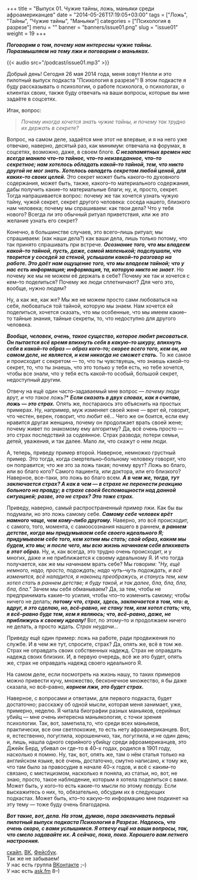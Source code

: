 +++
title = "Выпуск 01. Чужие тайны, ложь, маньяки среди афроамериканцев"
date = "2014-05-26T17:19:05+03:00"
tags = ["Ложь", "Тайны", "Чужие тайны", "Маньяки"]
categories = ["Психология в разрезе"]
menu = ""
banner = "banners/issue01.png"
slug = "issue01"
weight = 19
+++

***Поговорим о том, почему нам интересны чужие тайны. Поразмышляем на тему лжи и поговорим о маньяках.***

{{< audio src="/podcast/issue01.mp3" >}}

Добрый день! Сегодня 26 мая 2014 года, меня зовут Нелли и это пилотный выпуск подкаста "Психология в разрезе"! В этом подкасте я буду рассказывать о психологии, о работе психолога, о психологах, о клиентах своих, также буду отвечать на ваши вопросы, которые вы мне задаёте в соцсетях.
<!--more-->

Итак, вопрос: 

>*Почему иногда хочется знать чужие тайны, и почему так трудно их держать в секрете?*

Вопрос, на самом деле, задаётся мне этот не впервые, и я на него уже отвечаю, наверно, десятый раз, как минимум: отвечала на форумах, в соцсетях, возможно, даже, в своем блоге. ***С незапамятных времен нас всегда манило что–то тайное, что–то неизведанное, что–то секретное; нам хотелось обладать какой–то тайной, тем, что никто другой не мог знать. Хотелось овладеть секретом любой ценой, для каких–то своих целей.*** Это секрет может быть какого–то духовного содержания, может быть, также, какого–то материального содержания, дабы получить какие–то материальные благи; ну, и, просто, секрет. Тогда напрашивается вопрос: почему же так хочется узнать чужую тайну, чужой секрет, секрет другого человека: соседа нашего, близкого нам человека; почему мы спрашиваем: как твои дела? Что у тебя нового? Всегда ли это обычный ритуал приветствия, или же это желание узнать его секрет?

Конечно, в большинстве случаев, это всего–лишь ритуал; мы спрашиваем: (как наши дела?) как ваши дела, лишь только потому, что так принято спрашивать при встрече. ***Осознание того, что мы владеем какой–то тайной, пусть, даже, самой маленькой; подслушали, что творится у соседей за стеной, услышали какой–то разговор на работе. Это даёт нам ощущение того, что мы владеем тайной; что у нас есть информация; информация, та, которую никто не знает***. Но почему же мы не можем её держать в себе? Почему же так и хочется с кем–то поделиться? Почему же люди сплетничают? Для чего это, вообще, нужно людям?

Ну, а как же, как же? Мы же не можем просто сами любоваться на себя, любоваться той тайной, которую мы знаем. Нам хочется ей поделиться, хочется сказать, что мы особенные, что мы имеем какие–то тайные знания, тайные секреты, то, что недоступно для другого человека.

***Вообще, человек, очень, такое существо, которое любит рисоваться. Он пытается всё время впихнуть себя в какую–то шкуру, впихнуть себя в какой–то образ — образ кого–то; скорее всего того, кем он, на самом деле, не является, и кем никогда не сможет стать.*** То же самое и происходит с секретом — то, что ты чувствуешь, что знаешь какой–то секрет, то, что ты знаешь, что это только у тебя есть, но тебе хочется, чтобы все знали, что у тебя есть какой–то особый, большой секрет, недоступный другим. 

Отвечу на ещё один часто–задаваемый мне вопрос — *почему люди врут, и что такое ложь?** ***Если сказать в двух словах, как я считаю, ложь — это страх.*** Опять же, постараюсь это объяснить на простых примерах. Ну, например, муж изменяет своей жене — врет ей, говорит, что честен, верен, говорит, что любит её... Чего же он боится, если ему нравится другая женщина, почему он продолжает врать своей жене; почему живет по знакомому ему алгоритму? Да, всё очень просто — это страх последствий за содеянное. Страх развода; потери семьи, детей, уважения, и так далее. Мало ли, что скажут о нем люди. 

А, теперь, приведу пример второй. Наверное, немножко грустный пример. Это тогда, когда смертельно–больному человеку говорят, что он поправится; что же это за ложь такая; почему врут? Ложь во благо, или во благо кого? Самого пациента, или доктора, или его близкого? Наверное, все–таки, это ложь во благо всем. ***А в чем же, тогда, тут заключается страх? А как в чем — в страхе не перенести реакцию больного на правду; в страхе своей беспомощности над данной ситуацией; разве, это не страх? Это тоже страх.***

Приведу, наверно, самый распространенный пример лжи. Как бы вы подумали, но это ложь самому себе. ***Самому себе человек врёт намного чаще, чем кому–либо другому.*** Наверно, это всё происходит, с самого, того, момента, с самоосознания нашего в раннем, ***в раннем детстве, когда мы придумываем себе своего идеального Я; придумываем себе того, кем хотим мы стать; свой образ, каким мы будем, кто мы; и после чего, мы всю жизнь начинаем себя впихивать в этот образ.*** Ну, и, как всегда, это трудно очень происходит, и у многих, даже и не приближается к своему идеальному Я. И что тогда получается, как же мы начинаем врать себе? Мы говорим: *"Ну, ещё немного, надо, просто, подождать; надо чуть–чуть подождать, и всё изменится, всё наладится, я наконец преображусь, и станусь тем, кем хотел стать в раннем детстве; я буду такой, и так далее, бла, бла, бла, бла, бла."* Зачем мы себя обманываем? Да, за тем, чтобы не предпринимать какие–то усилия, чтобы что–то изменить самому; чтобы ничего не делать; ***потому что, страх, здесь, заключается в том, что: а, вдруг, я это сделаю, но, всё–равно, не стану тем, кем хотел стать; что, я всё–равно буде тем, кем я являюсь; что, всё–равно, даже, не приближусь к своему идеалу!*** Вот, по этому–то и продолжаем ничего не делать, а просто ждать. *Страх неудачи...*

Приведу ещё один пример: ложь на работе, ради продвижения по службе. И в чем же тут, спросите, страх? Да, опять же, всё в том же. Страх не оправдать своих собственных надежд. Страх не оправдать надежд своих близких. И, в первую очередь, всё же это будет, опять же, страх не оправдать надежд своего идеального Я. 

На самом деле, если посмотреть на жизнь нашу, то таких примеров можно привести кучу, множество, бесконечное множество, я бы даже сказала, но всё–равно, ***корнем лжи, это будет страх.***

Наверное, с вопросами и ответами, для первого подкаста, будет достаточно;  расскажу об одной мысли, которая меня занимает, уже, примерно, неделю. Я читала биографии разных маньяков, серийных убийц — мне очень интересна маньякология, с точки зрения психологии. Так, вот, заметила,то, что среди всех маньяков, практически, все они светлокожие, то есть нету афроамериканцев. Вот, я, естественно, погуглила, хорошеничко, так, погуглила, и не один день; и, лишь, нашла одного серийного убийцу среди афроамериканцев, это Джейк Берд, убивал он где–то в 40–х годах, родился в 1901 году, насколько я помню. Ну, так, вот, опять же, там о нём статья только на английском языке, всё очень, достаточно, смутно написано, к тому же, что там было за правосудие в начале 40–х годов, и всё с каким–то связано, с мистицизмом, насколько я поняла, из статьи, но, вот, не знаю, просто, такое наблюдение, которым я хотела поделиться с вами. Может быть, у кого–то есть какие–то мысли по этому поводу. Если выскажитесь о них, то, обязательно, обсудим их в следующих подкастах. Может быть, кто–то какую–то информацию мне подкинет на эту тему — тоже буду очень благодарна. 

***Вот такие, вот, дела. На этом, думаю, пора заканчивать первый пилотный выпуск подкаста Психология в Разрезе. Надеюсь, что очень скоро, с вами услышимся. Я отвечу ещё на ваши вопросы, так, что смело задавайте их. А сейчас, пока, пока. Хорошего вам летнего настроения.***


<a href="skype:fpsiholog?userinfo">скайп</a>, <a href="https://vk.com/sunnybunnyf">ВК</a>, <a href="https://www.facebook.com/SunnyBunnyF">Фейсбук</a>.<br>
Так же не забываем!<br>
У нас есть группа <a href="https://vk.com/fpsiholog">ВКонтакте</a> ;–)<br>
У нас есть <a href="http://ask.fm/fpsiholog">ask.fm</a> 8–)